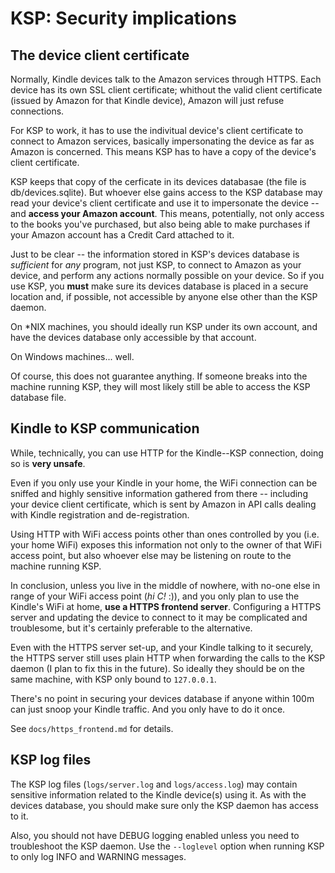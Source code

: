 KSP: Security implications
==========================


The device client certificate
-----------------------------

Normally, Kindle devices talk to the Amazon services through HTTPS. Each device has its own SSL client certificate;
whithout the valid client certificate (issued by Amazon for that Kindle device), Amazon will just refuse connections.

For KSP to work, it has to use the indivitual device's client certificate to connect to Amazon services, basically
impersonating the device as far as Amazon is concerned. This means KSP has to have a copy of the device's client
certificate.

KSP keeps that copy of the cerficate in its devices databasae (the file is db/devices.sqlite). But whoever else gains
access to the KSP database may read your device's client certificate and use it to impersonate the device -- and
**access your Amazon account**. This means, potentially, not only access to the books you've purchased, but also being
able to make purchases if your Amazon account has a Credit Card attached to it.

Just to be clear -- the information stored in KSP's devices database is _sufficient_ for _any_ program, not just KSP, to
connect to Amazon as your device, and perform any actions normally possible on your device. So if you use KSP, you
**must** make sure its devices database is placed in a secure location and, if possible, not accessible by anyone else
other than the KSP daemon.

On *NIX machines, you should ideally run KSP under its own account, and have the devices database only accessible by
that account.

On Windows machines... well.

Of course, this does not guarantee anything. If someone breaks into the machine running KSP, they will most likely still
be able to access the KSP database file.


Kindle to KSP communication
---------------------------

While, technically, you can use HTTP for the Kindle--KSP connection, doing so is **very unsafe**.

Even if you only use your Kindle in your home, the WiFi connection can be sniffed and highly sensitive information
gathered from there -- including your device client certificate, which is sent by Amazon in API calls dealing with
Kindle registration and de-registration.

Using HTTP with WiFi access points other than ones controlled by you (i.e. your home WiFi) exposes this information not
only to the owner of that WiFi access point, but also whoever else may be listening on route to the machine running KSP.

In conclusion, unless you live in the middle of nowhere, with no-one else in range of your WiFi access point (*hi C!*
:)), and you only plan to use the Kindle's WiFi at home, **use a HTTPS frontend server**. Configuring a HTTPS server and
updating the device to connect to it may be complicated and troublesome, but it's certainly preferable to the
alternative.

Even with the HTTPS server set-up, and your Kindle talking to it securely, the HTTPS server still uses plain HTTP when
forwarding the calls to the KSP daemon (I plan to fix this in the future).  So ideally they should be on the same
machine, with KSP only bound to `127.0.0.1`.

There's no point in securing your devices database if anyone within 100m can just snoop your Kindle traffic. And you
only have to do it once.

See `docs/https_frontend.md` for details.


KSP log files
-------------

The KSP log files (`logs/server.log` and `logs/access.log`) may contain sensitive information related to the Kindle
device(s) using it. As with the devices database, you should make sure only the KSP daemon has access to it.

Also, you should not have DEBUG logging enabled unless you need to troubleshoot the KSP daemon. Use the `--loglevel`
option when running KSP to only log INFO and WARNING messages.
